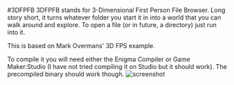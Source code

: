 #3DFPFB
3DFPFB stands for 3-Dimensional First Person File Browser. Long story short, it turns whatever folder you start it in into a world that you can walk around and explore. To open a file (or in future, a directory) just run into it.

This is based on Mark Overmans' 3D FPS example.

To compile it you will need either the Enigma Compiler or Game Maker:Studio (I have not tried compiling it on Studio but it should work). The precompiled binary should work though.
![screenshot](https://veuwer.com/i/3agk.png)
